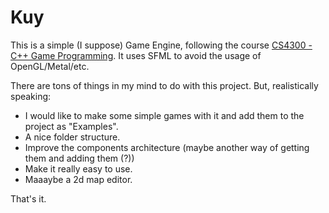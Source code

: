 # Kuy

This is a simple (I suppose) Game Engine, following the course [CS4300 - C++ Game Programming](https://www.youtube.com/watch?v=S7lXSihz0ac&list=PL_xRyXins848nDj2v-TJYahzvs-XW9sVV). It uses SFML to avoid the usage of OpenGL/Metal/etc.

There are tons of things in my mind to do with this project. But, realistically speaking:
- I would like to make some simple games with it and add them to the project as "Examples". 
- A nice folder structure.
- Improve the components architecture (maybe another way of getting them and adding them (?))
- Make it really easy to use.
- Maaaybe a 2d map editor.

That's it.